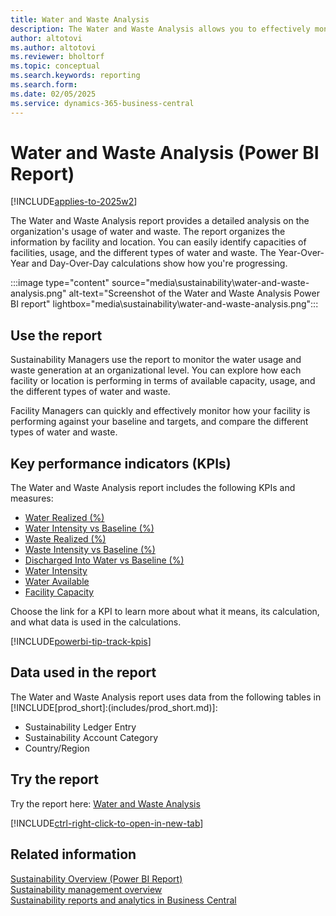 ```yaml
---
title: Water and Waste Analysis
description: The Water and Waste Analysis allows you to effectively monitor your water and waste usage by different metrics such as Water Type, Intensity Type, and Responsibility Center.
author: altotovi
ms.author: altotovi
ms.reviewer: bholtorf
ms.topic: conceptual
ms.search.keywords: reporting
ms.search.form: 
ms.date: 02/05/2025
ms.service: dynamics-365-business-central
---
```


# Water and Waste Analysis (Power BI Report)

[!INCLUDE[applies-to-2025w2](includes/2025_releasewave1.md)]

The Water and Waste Analysis report provides a detailed analysis on the organization's usage of water and waste. The report organizes the information by facility and location. You can easily identify capacities of facilities, usage, and the different types of water and waste. The Year-Over-Year and Day-Over-Day calculations show how you're progressing.

:::image type="content" source="media\sustainability\water-and-waste-analysis.png" alt-text="Screenshot of the Water and Waste Analysis Power BI report" lightbox="media\sustainability\water-and-waste-analysis.png":::

## Use the report

Sustainability Managers use the report to monitor the water usage and waste generation at an organizational level. You can explore how each facility or location is performing in terms of available capacity, usage, and the different types of water and waste.

Facility Managers can quickly and effectively monitor how your facility is performing against your baseline and targets, and compare the different types of water and waste.

## Key performance indicators (KPIs)

The Water and Waste Analysis report includes the following KPIs and measures:

- [Water Realized (%)](sustainability-powerbi-kpis.md#water-realized-)
- [Water Intensity vs Baseline (%)](sustainability-powerbi-kpis.md#water-intensity-vs-baseline-)
- [Waste Realized (%)](sustainability-powerbi-kpis.md#waste-realized-)
- [Waste Intensity vs Baseline (%)](sustainability-powerbi-kpis.md#waste-intensity-vs-baseline-)
- [Discharged Into Water vs Baseline (%)](sustainability-powerbi-kpis.md#discharged-into-water-vs-baseline-)
- [Water Intensity](sustainability-powerbi-kpis.md#water-intensity)
- [Water Available](sustainability-powerbi-kpis.md#water-available)
- [Facility Capacity](sustainability-powerbi-kpis.md#facility-capactity)

Choose the link for a KPI to learn more about what it means, its calculation, and what data is used in the calculations.

[!INCLUDE[powerbi-tip-track-kpis](includes/powerbi-tip-track-kpis.md)]

## Data used in the report

The Water and Waste Analysis report uses data from the following tables in [!INCLUDE[prod_short]:(includes/prod_short.md)]:

- Sustainability Ledger Entry
- Sustainability Account Category
- Country/Region

## Try the report

Try the report here: [Water and Waste Analysis](https://businesscentral.dynamics.com?page=37087)

[!INCLUDE[ctrl-right-click-to-open-in-new-tab](includes/ctrl-right-click-to-open-in-new-tab.md)]

## Related information

[Sustainability Overview (Power BI Report)](sustainability-powerbi-sustainability-overview.md)  
[Sustainability management overview](finance-manage-sustainability.md)  
[Sustainability reports and analytics in Business Central](sustainability-reports.md)
